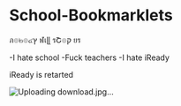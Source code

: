 # School-Bookmarklets
ภ๏๒๏๔ץ ฬเɭɭ รՇ๏ק ยร 


-I hate school
-Fuck teachers
-I hate iReady

iReady is retarted


![Uploading download.jpg…]()




